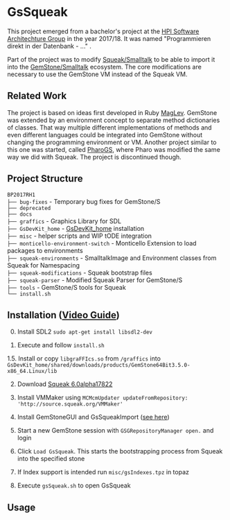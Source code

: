 # GsSqueak

This project emerged from a bachelor's project at the [HPI Software Architechture Group](https://github.com/hpi-swa-lab) in the year 2017/18. It was named "Programmieren direkt in der Datenbank - ..." .

Part of the project was to modify [Squeak/Smalltalk](https://squeak.org/) to be able to import it into the [GemStone/Smalltalk](https://gemtalksystems.com/products/gs64/) ecosystem. The core modifications are necessary to use the GemStone VM instead of the Squeak VM.

## Related Work

The project is based on ideas first developed in Ruby [MagLev](https://github.com/MagLev/maglev). GemStone was extended by an environment concept to separate method dictionaries of classes. That way multiple different implementations of methods and even different languages could be integrated into GemStone without changing the programming environment or VM.
Another project similar to this one was started, called [PharoGS](https://github.com/dalehenrich/PharoGs), where Pharo was modified the same way we did with Squeak. The project is discontinued though.

## Project Structure
`BP2017RH1`  
`├── bug-fixes` - Temporary bug fixes for GemStone/S  
`├── deprecated`  
`├── docs`  
`├── graffics` - Graphics Library for SDL  
`├── GsDevKit_home` - [GsDevKit_home](https://github.com/GsDevKit/GsDevKit_home) installation  
`├── misc` - helper scripts and WIP tODE integration  
`├── monticello-environment-switch` - Monticello Extension to load packages to environments  
`├── squeak-environments` - SmalltalkImage and Environment classes from Squeak for Namespacing  
`├── squeak-modifications` - Squeak bootstrap files  
`├── squeak-parser` - Modified Squeak Parser for GemStone/S  
`├── tools` - GemStone/S tools for Squeak  
`└── install.sh`  


## Installation ([Video Guide](https://youtu.be/TLOmrb4Ty14))
0. Install SDL2 `sudo apt-get install libsdl2-dev`

1. Execute and follow `install.sh`

1.5. Install or copy `libgraFFIcs.so` from `/graffics` into `GsDevKit_home/shared/downloads/products/GemStone64Bit3.5.0-x86_64.Linux/lib`

2. Download [Squeak 6.0alpha17822](http://files.squeak.org/6.0alpha/Squeak6.0alpha-17822-64bit/)

3. Install VMMaker using `MCMcmUpdater updateFromRepository: 'http://source.squeak.org/VMMaker'`

4. Install GemStoneGUI and GsSqueakImport ([see here](https://github.com/hpi-swa-lab/BP2017RH1/tree/master/tools))

5. Start a new GemStone session with `GSGRepositoryManager open.` and login

6. Click `Load GsSqueak`. This starts the bootstrapping process from Squeak into the specified stone

7. If Index support is intended run `misc/gsIndexes.tpz` in topaz

8. Execute `gsSqueak.sh` to open GsSqueak

## Usage


